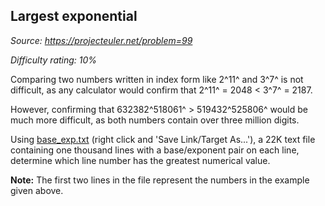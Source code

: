 Largest exponential
-------------------

*Source: https://projecteuler.net/problem=99*


*Difficulty rating: 10%*

Comparing two numbers written in index form like 2^11^ and 3^7^ is not
difficult, as any calculator would confirm that 2^11^ = 2048 \< 3^7^ =
2187.

However, confirming that 632382^518061^ \> 519432^525806^ would be much
more difficult, as both numbers contain over three million digits.

Using [base\_exp.txt](project/resources/p099_base_exp.txt) (right click
and 'Save Link/Target As...'), a 22K text file containing one thousand
lines with a base/exponent pair on each line, determine which line
number has the greatest numerical value.

**Note:** The first two lines in the file represent the numbers in the
example given above.
